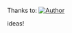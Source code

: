 Thanks to:
[![Author](https://img.shields.io/badge/author-GovindCodes-green)](https://github.com/GovindCodes)

ideas!
